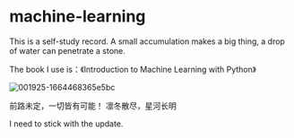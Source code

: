 # machine-learning
This is a self-study record.
A small accumulation makes a big thing, a drop of water can penetrate a stone.


The book I use is：《Introduction to Machine Learning with Python》


![001925-1664468365e5bc](https://github.com/sakura758/machine-learning/assets/90905406/b23025bf-fddf-44cb-a19a-258f966d1aaf)

前路未定，一切皆有可能！
凛冬散尽，星河长明

I need to stick with the update.
